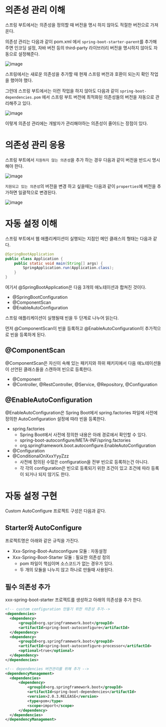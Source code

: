 # 의존성 관리 이해
스프링 부트에서는 의존성을 정의할 때 버전을 명시 하지 않아도 적절한 버전으로 가져온다.

의존성 관리는 다음과 같이 pom.xml 에서 `spring-boot-starter-parent`를 추가해 주면 인코딩 설정, 자바 버전 등의 third-party 라이브러리 버전을 명시하지 않아도 자동으로 설정해준다.

![image](https://user-images.githubusercontent.com/45548349/118984119-20c78600-b9b8-11eb-96b6-1680123393e0.png)

스프링에서는 새로운 의존성을 추가할 때 현재 스프링 버전과 호환이 되는지 확인 작업을 했어야 했다.

그런데 스프링 부트에서는 이런 작업을 하지 않아도 다음과 같이 `spring-boot-dependencies.pom` 에서 스프링 부트 버전에 최적화된 의존성들의 버전을 자동으로 관리해주고 있다.

![image](https://user-images.githubusercontent.com/45548349/118983834-cfb79200-b9b7-11eb-9ac7-9a664ba31737.png)

이렇게 의존성 관리에는 개발자가 관리해야하는 의존성이 줄어드는 장점이 있다.

# 의존성 관리 응용

스프링 부트에서 `지원하지 않는 의존성`을 추가 하는 경우 다음과 같이 버전을 반드시 명시해야 한다.

![image](https://user-images.githubusercontent.com/45548349/118989216-d268b600-b9bc-11eb-872b-50c12117d8d9.png)

`지원되고 있는 의존성`의 버전을 변경 하고 싶을때는 다음과 같이 `properties`에 버전을 추가하면 일괄적으로 변경된다.

![image](https://user-images.githubusercontent.com/45548349/118990418-d517db00-b9bd-11eb-9528-3481fa5b8562.png)

# 자동 설정 이해

스프링 부트에서 웹 애플리케이션이 실행되는 지점인 메인 클래스의 형태는 다음과 같다.

```java
@SpringBootApplication
public class Application {
    public static void main(String[] args) {
        SpringApplication.run(Application.class);
    }
}
```

여기서 @SpringBootApplication은 다음 3개의 애노테이션과 합쳐진 것이다.

- @SpringBootConfiguration 
- @ComponentScan
- @EnableAutoConfiguration

스프링 애플리케이션이 실행될때 빈을 두 단계로 나누어 읽는다.

먼저 @ComponentScan이 빈을 등록하고 @EnableAutoConfiguration이 추가적으로 빈을 등록하게 된다.

## @ComponentScan

@ComponentScan은 자신이 속해 있는 패키지와 하위 패키지에서 다음 애노테이션들이 선언된 클래스들을 스캔하여 빈으로 등록한다.

- @Component
- @Controller, @RestController, @Service, @Repository, @Configuration

## @EnableAutoConfiguration

@EnableAutoConfiguration은 Spring Boot에서 spring.factories 파일에 사전에 정의한 AutoConfiguration 설정에 따라 빈을 등록한다.

- spring.factories
    - Spring Boot에서 사전에 정의한 내용은 아래 경로에서 확인할 수 있다.
    - spring-boot-autoconfigure/META-INF/spring.factories
    - org.springframework.boot.autoconfigure.EnableAutoConfiguration
- @Configuration
- @ConditionalOnXxxYyyZzz
    - 사전에 정의된 수많은 configuration을 전부 빈으로 등록하는건 아니다.
    - 각 각의 configuration은 빈으로 등록되기 위한 조건이 있고 조건에 따라 등록이 되거나 되지 않기도 한다.

# 자동 설정 구현

Custom AutoConfigure 프로젝트 구성은 다음과 같다.

## Starter와 AutoConfigure

프로젝트명은 아래와 같은 규칙을 가진다.

- Xxx-Spring-Boot-Autoconfigure 모듈 : 자동설정
- Xxx-Spring-Boot-Starter 모듈 : 필요한 의존성 정의
    - pom 파일이 핵심이며 소스코드가 없는 경우가 있다.
    - 두 개의 모듈을 나누지 않고 하나로 만들때 사용된다.

## 필수 의존성 추가

xxx-spring-boot-starter 프로젝트를 생성하고 아래의 의존성을 추가 한다.

```xml
<!-- custom configuration 만들기 위한 의존성 추가-->
<dependencies>
  <dependency>
      <groupId>org.springframework.boot</groupId>
      <artifactId>spring-boot-autoconfigure</artifactId>
  </dependency>
  <dependency>
      <groupId>org.springframework.boot</groupId>
      <artifactId>spring-boot-autoconfigure-processor</artifactId>
      <optional>true</optional>
  </dependency>
</dependencies>

<!-- dependencies 버전관리를 위해 추가 -->
<dependencyManagement>
  <dependencies>
      <dependency>
          <groupId>org.springframework.boot</groupId>
          <artifactId>spring-boot-dependencies</artifactId>
          <version>2.0.3.RELEASE</version>
          <type>pom</type>
          <scope>import</scope>
      </dependency>
  </dependencies>
</dependencyManagement>
```
